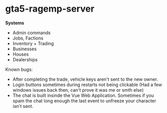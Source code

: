 # gta5-ragemp-server

<b>Systems</b>

<ul>
  <li>Admin commands</li>
  <li>Jobs, Factions</li>
  <li>Inventory + Trading</li>
  <li>Businesses</li>
  <li>Houses</li>
  <li>Dealerships</li>
</ul>

Known bugs:

- After completing the trade, vehicle keys aren't sent to the new owner.
- Login buttons sometimes during restarts not being clickable (Had a few windows issues back then, can't prove it was me or smth else)
- The chat is built insinde the Vue Web Application. Sometimes if you spam the chat long enough the last event to unfreeze your character isn't sent.

